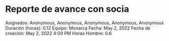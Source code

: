 # Reporte de avance con socia

Asignados: Anonymous, Anonymous, Anonymous, Anonymous, Anonymous
Duración (horas): 0.12
Equipo: Monarca
Fecha: May 2, 2022
Fecha de creación: May 2, 2022 4:09 PM
Horas Hombre: 0.6